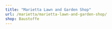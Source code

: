 ```yaml
---
title: "Marietta Lawn and Garden Shop"
url: /marietta/marietta-lawn-and-garden-shop/
shop: Baustoffe
---
```

